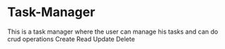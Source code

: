 # Task-Manager
This is  a task manager where the user can manage his tasks and can do crud operations Create Read Update Delete 
